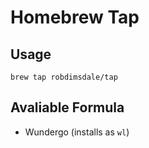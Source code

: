 # Homebrew Tap

## Usage

```
brew tap robdimsdale/tap
```

## Avaliable Formula

* Wundergo (installs as `wl`)


